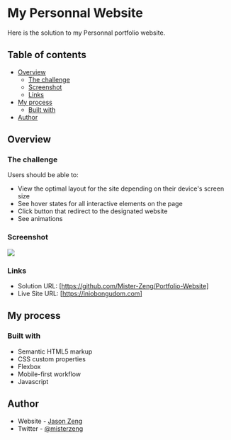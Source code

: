 
# My Personnal Website


Here is the solution to my Personnal portfolio website. 

## Table of contents

- [Overview](#overview)
  - [The challenge](#the-challenge)
  - [Screenshot](#screenshot)
  - [Links](#links)
- [My process](#my-process)
  - [Built with](#built-with)
- [Author](#author)

## Overview

### The challenge

Users should be able to:

- View the optimal layout for the site depending on their device's screen size
- See hover states for all interactive elements on the page
- Click button that redirect to the designated website
- See animations

### Screenshot

![](./images/Portfolio_Website_Mockup.png)

### Links

- Solution URL: [https://github.com/Mister-Zeng/Portfolio-Website]
- Live Site URL: [https://iniobongudom.com]

## My process

### Built with

- Semantic HTML5 markup
- CSS custom properties
- Flexbox
- Mobile-first workflow
- Javascript

## Author

- Website - [Jason Zeng](https://mister-zeng.github.io/Portfolio-Website/)
- Twitter - [@misterzeng](https://www.twitter.com/misterzeng)

